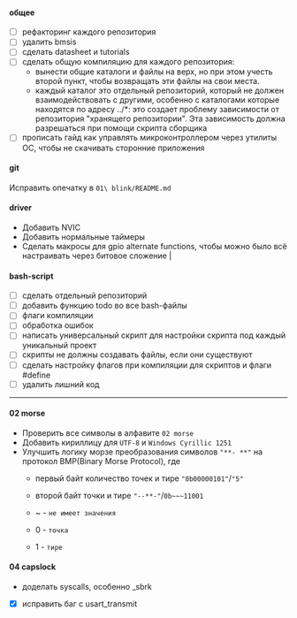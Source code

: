 #### общее
- [ ] рефакторинг каждого репозитория
- [ ] удалить bmsis
- [ ] сделать datasheet и tutorials
- [ ] сделать общую компиляцию для каждого репозитория:
    - вынести общие каталоги и файлы на верх, но при этом учесть второй пункт, чтобы возвращать эти файлы на свои места.
    - каждый каталог это отдельный репозиторий, который не должен взаимодействовать с другими, особенно с каталогами которые находятся по адресу ../\*: это создает проблему зависимости от репозитория "хранящего репозитории". Эта зависимость должна разрешаться при помощи скрипта сборщика
- [ ] прописать гайд как управлять микроконтроллером через утилиты ОС, чтобы не скачивать сторонние приложения
 
#### git
Исправить опечатку в `01\ blink/README.md`

#### driver
- Добавить NVIC
- Добавить нормальные таймеры
- Сделать макросы для gpio alternate functions, чтобы можно было всё настраивать через битовое сложение |

#### bash-script
- [ ] сделать отдельный репозиторий
- [ ] добавить функцию todo во все bash-файлы
- [ ] флаги компиляции
- [ ] обработка ошибок
- [ ] написать универсальный скрипт для настройки скрипта под каждый уникальный проект
- [ ] скрипты не должны создавать файлы, если они существуют
- [ ] сделать настройку флагов при компиляции для скриптов и флаги #define
- [ ] удалить лишний код
<hr>

#### 02 morse
- Проверить все символы в алфавите `02 morse`
- Добавить кириллицу для `UTF-8` и `Windows Cyrillic 1251`
- Улучшить логику морзе преобразования символов `"**- **"` на протокол BMP(Binary Morse Protocol), где 
    - первый байт количество точек и тире `"0b00000101"`/`"5"`
    - второй байт точки и тире `"--**-"`/`0b~~~11001`
        
    - ~ - `не имеет значения`
    - 0 - `точка`
    - 1 - `тире`

#### 04 capslock
- доделать syscalls, особенно _sbrk
- [x] исправить баг с usart_transmit
